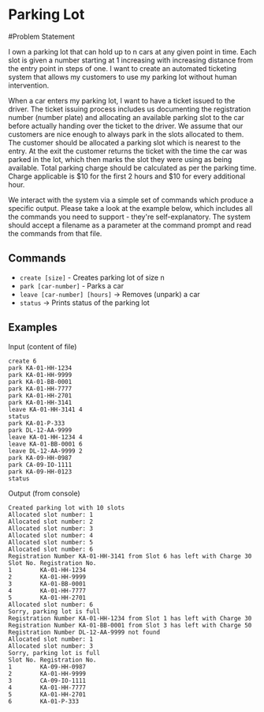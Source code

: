 # Parking Lot

#Problem Statement

I own a parking lot that can hold up to n cars at any given point in time. Each slot is given a number starting at 1 
increasing with increasing distance from the entry point in steps of one. I want to create an automated ticketing system
that allows my customers to use my parking lot without human intervention.

When a car enters my parking lot, I want to have a ticket issued to the driver. The ticket issuing process includes us 
documenting the registration number (number plate) and allocating an available parking slot to the car before actually 
handing over the ticket to the driver. We assume that our customers are nice enough to always park in the slots allocated 
to them. The customer should be allocated a parking slot which is nearest to the entry. At the exit the customer returns 
the ticket with the time the car was parked in the lot, which then marks the slot they were using as being available. 
Total parking charge should be calculated as per the parking time. Charge applicable is $10 for the first 2 hours and 
$10 for every additional hour.

We interact with the system via a simple set of commands which produce a specific output. Please take a look at the 
example below, which includes all the commands you need to support - they're self-explanatory. The system should accept
a filename as a parameter at the command prompt and read the commands from that file.

## Commands

* `create [size]` - Creates parking lot of size n
* `park [car-number]` - Parks a car
* `leave [car-number] [hours]` -> Removes (unpark) a car
* `status` -> Prints status of the parking lot

## Examples

Input (content of file)

```text
create 6
park KA-01-HH-1234
park KA-01-HH-9999
park KA-01-BB-0001
park KA-01-HH-7777
park KA-01-HH-2701
park KA-01-HH-3141
leave KA-01-HH-3141 4
status
park KA-01-P-333
park DL-12-AA-9999
leave KA-01-HH-1234 4
leave KA-01-BB-0001 6
leave DL-12-AA-9999 2
park KA-09-HH-0987
park CA-09-IO-1111
park KA-09-HH-0123
status
```

Output (from console)

```text
Created parking lot with 10 slots
Allocated slot number: 1
Allocated slot number: 2
Allocated slot number: 3
Allocated slot number: 4
Allocated slot number: 5
Allocated slot number: 6
Registration Number KA-01-HH-3141 from Slot 6 has left with Charge 30
Slot No. Registration No.
1        KA-01-HH-1234
2        KA-01-HH-9999
3        KA-01-BB-0001
4        KA-01-HH-7777
5        KA-01-HH-2701
Allocated slot number: 6
Sorry, parking lot is full
Registration Number KA-01-HH-1234 from Slot 1 has left with Charge 30
Registration Number KA-01-BB-0001 from Slot 3 has left with Charge 50
Registration Number DL-12-AA-9999 not found
Allocated slot number: 1
Allocated slot number: 3
Sorry, parking lot is full
Slot No. Registration No.
1        KA-09-HH-0987
2        KA-01-HH-9999
3        CA-09-IO-1111
4        KA-01-HH-7777
5        KA-01-HH-2701
6        KA-01-P-333
```